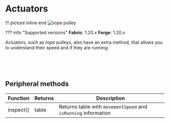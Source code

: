 # Actuators

!!! picture inline end
    ![rope pulley](rope_pulley.png)

??? info "Supported versions"
    **Fabric**: 1.20.x
    **Forge**: 1.20.x

Actuators, such as rope pulleys, also have an extra method, that allows you to understand their speed and if they are running.

<br class="clearBoth" />
<br class="clearBoth" />
<br class="clearBoth" />

## Peripheral methods

| Function                    | Returns | Description                 |
|-----------------------------|---------|-----------------------------|
| inspect()         | table  | Returns table with `movementSpeed` and `isRunning` information|
